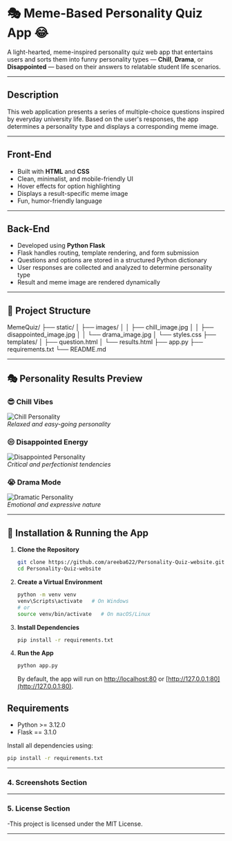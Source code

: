 # 🎭 Meme-Based Personality Quiz App 😂

A light-hearted, meme-inspired personality quiz web app that entertains users and sorts them into funny personality types — **Chill**, **Drama**, or **Disappointed** — based on their answers to relatable student life scenarios.

---

## Description

This web application presents a series of multiple-choice questions inspired by everyday university life. Based on the user's responses, the app determines a personality type and displays a corresponding meme image.

---

## Front-End

- Built with **HTML** and **CSS**
- Clean, minimalist, and mobile-friendly UI
- Hover effects for option highlighting
- Displays a result-specific meme image
- Fun, humor-friendly language

---

## Back-End

- Developed using **Python Flask**
- Flask handles routing, template rendering, and form submission
- Questions and options are stored in a structured Python dictionary
- User responses are collected and analyzed to determine personality type
- Result and meme image are rendered dynamically

---

## 📁 Project Structure

MemeQuiz/
├── static/
│ ├── images/
│ │ ├── chill_image.jpg
│ │ ├── disappointed_image.jpg
│ │ └── drama_image.jpg
│ └── styles.css
├── templates/
│ ├── question.html
│ └── results.html
├── app.py
├── requirements.txt
└── README.md


---

## 🎭 Personality Results Preview

### 😎 Chill Vibes  
![Chill Personality](https://github.com/areeba622/Personality-Quiz-website/raw/main/static/images/chill_image.jpg)  
*Relaxed and easy-going personality*

### 😒 Disappointed Energy  
![Disappointed Personality](https://github.com/areeba622/Personality-Quiz-website/raw/main/static/images/disappointed_image.jpg)  
*Critical and perfectionist tendencies*

### 😭 Drama Mode  
![Dramatic Personality](https://github.com/areeba622/Personality-Quiz-website/raw/main/static/images/drama_image.jpg)  
*Emotional and expressive nature*

---

## 🚀 Installation & Running the App

1. **Clone the Repository**
   ```bash
   git clone https://github.com/areeba622/Personality-Quiz-website.git
   cd Personality-Quiz-website

2. **Create a Virtual Environment**
    ```bash
    python -m venv venv
    venv\Scripts\activate   # On Windows
    # or
    source venv/bin/activate   # On macOS/Linux
    ```

3. **Install Dependencies**
    ```bash
    pip install -r requirements.txt
    ```

4. **Run the App**
    ```bash
    python app.py
    ```
    By default, the app will run on [http://localhost:80](http://localhost:80) or [http://127.0.0.1:80](http://127.0.0.1:80).


## Requirements

- Python >= 3.12.0
- Flask == 3.1.0

Install all dependencies using:
```bash
pip install -r requirements.txt
```

---

### 4. **Screenshots Section**


---

### 5. **License Section**

-This project is licensed under the MIT License.

---


